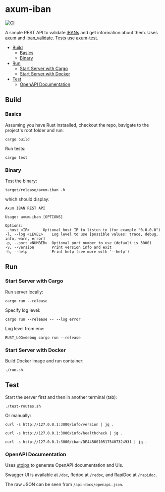 <h1>axum-iban</h1>

[![CI](https://github.com/manosbatsis/axum-iban/actions/workflows/ci.yml/badge.svg)](https://github.com/manosbatsis/axum-iban/actions/workflows/ci.yml)

A simple REST API to validate [IBANs](https://en.wikipedia.org/wiki/International_Bank_Account_Number) and get information about them. Uses
[axum](https://github.com/tokio-rs/axum) and [iban_validate](https://github.com/ThomasdenH/iban_validate).
Tests use [axum-test](https://github.com/JosephLenton/axum-test).

<!-- TOC -->
  * [Build](#build)
    * [Basics](#basics)
    * [Binary](#binary)
  * [Run](#run)
    * [Start Server with Cargo](#start-server-with-cargo)
    * [Start Server with Docker](#start-server-with-docker)
  * [Test](#test)
    * [OpenAPI Documentation](#openapi-documentation)
<!-- TOC -->

## Build

### Basics
Assuming you have Rust instaalled, checkout the repo, bavigate to the project's root folder and run:

```shell
cargo build
```
Run tests:

```shell
cargo test
```

### Binary

Test the binary:

```shell
target/release/axum-iban -h
```

which should display:

```shell
Axum IBAN REST API

Usage: axum-iban [OPTIONS]

Options:
--host <IP>      Optional host IP to listen to (for example "0.0.0.0")
-l, --log <LEVEL>    Log level to use [possible values: trace, debug, info, warn, error]
-p, --port <NUMBER>  Optional port number to use (default is 3000)
-v, --version        Print version info and exit
-h, --help           Print help (see more with '--help')
```

## Run

### Start Server with Cargo

Run server locally:

```shell
cargo run --release
```

Specify log level:

```shell
cargo run --release -- --log error

```

Log level from env:

```shell
RUST_LOG=debug cargo run --release
```

### Start Server with Docker

Build Docker image and run container:

```shell
./run.sh
```

## Test

Start the server first and then in another terminal (tab):

```shell
./test-routes.sh
```

Or manually:

```shell
curl -s http://127.0.0.1:3000/info/version | jq .

curl -s http://127.0.0.1:3000/info/healthcheck | jq .

curl -s http://127.0.0.1:3000/iban/DE44500105175407324931 | jq .
```

### OpenAPI Documentation

Uses [utoipa](https://github.com/juhaku/utoipa) to generate OpenAPI documentation and UIs.

Swagger UI is available at `/doc`, Redoc at `/redoc`, and RapiDoc at `/rapidoc`.

The raw JSON can be seen from `/api-docs/openapi.json`.
